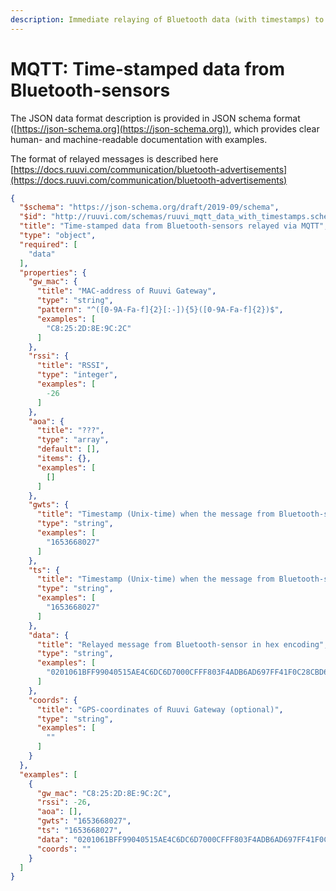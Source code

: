 ```yaml
---
description: Immediate relaying of Bluetooth data (with timestamps) to MQTT server.
---
```


# MQTT: Time-stamped data from Bluetooth-sensors

The JSON data format description is provided in JSON schema format ([https://json-schema.org](https://json-schema.org)), which provides clear human- and machine-readable documentation with examples.

The format of relayed messages is described here [https://docs.ruuvi.com/communication/bluetooth-advertisements](https://docs.ruuvi.com/communication/bluetooth-advertisements)

```json
{
  "$schema": "https://json-schema.org/draft/2019-09/schema",
  "$id": "http://ruuvi.com/schemas/ruuvi_mqtt_data_with_timestamps.schema.json",
  "title": "Time-stamped data from Bluetooth-sensors relayed via MQTT",
  "type": "object",
  "required": [
    "data"
  ],
  "properties": {
    "gw_mac": {
      "title": "MAC-address of Ruuvi Gateway",
      "type": "string",
      "pattern": "^([0-9A-Fa-f]{2}[:-]){5}([0-9A-Fa-f]{2})$",
      "examples": [
        "C8:25:2D:8E:9C:2C"
      ]
    },
    "rssi": {
      "title": "RSSI",
      "type": "integer",
      "examples": [
        -26
      ]
    },
    "aoa": {
      "title": "???",
      "type": "array",
      "default": [],
      "items": {},
      "examples": [
        []
      ]
    },
    "gwts": {
      "title": "Timestamp (Unix-time) when the message from Bluetooth-sensor was relayed by Gateway",
      "type": "string",
      "examples": [
        "1653668027"
      ]
    },
    "ts": {
      "title": "Timestamp (Unix-time) when the message from Bluetooth-sensor was received by Gateway",
      "type": "string",
      "examples": [
        "1653668027"
      ]
    },
    "data": {
      "title": "Relayed message from Bluetooth-sensor in hex encoding",
      "type": "string",
      "examples": [
        "0201061BFF99040515AE4C6DC6D7000CFFF803F4ADB6AD697FF41F0C28CBD6"
      ]
    },
    "coords": {
      "title": "GPS-coordinates of Ruuvi Gateway (optional)",
      "type": "string",
      "examples": [
        ""
      ]
    }
  },
  "examples": [
    {
      "gw_mac": "C8:25:2D:8E:9C:2C",
      "rssi": -26,
      "aoa": [],
      "gwts": "1653668027",
      "ts": "1653668027",
      "data": "0201061BFF99040515AE4C6DC6D7000CFFF803F4ADB6AD697FF41F0C28CBD6",
      "coords": ""
    }
  ]
}

```
